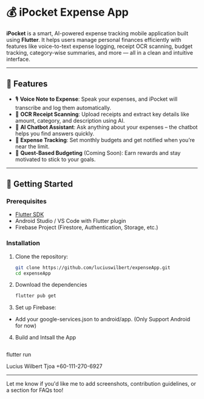 # 💰 iPocket Expense App

**iPocket** is a smart, AI-powered expense tracking mobile application built using **Flutter**. It helps users manage personal finances efficiently with features like voice-to-text expense logging, receipt OCR scanning, budget tracking, category-wise summaries, and more — all in a clean and intuitive interface.

---

## 🚀 Features

- 🎙️ **Voice Note to Expense**: Speak your expenses, and iPocket will transcribe and log them automatically.
- 🧾 **OCR Receipt Scanning**: Upload receipts and extract key details like amount, category, and description using AI.
- 💬 **AI Chatbot Assistant**: Ask anything about your expenses – the chatbot helps you find answers quickly.
- 💼 **Expense Tracking**: Set monthly budgets and get notified when you’re near the limit.
- 🎯 **Quest-Based Budgeting** (Coming Soon): Earn rewards and stay motivated to stick to your goals.

---

## 📱 Getting Started

### Prerequisites

- [Flutter SDK](https://docs.flutter.dev/get-started/install/windows/mobile)
- Android Studio / VS Code with Flutter plugin
- Firebase Project (Firestore, Authentication, Storage, etc.)

### Installation

1. Clone the repository:
   ```bash
   git clone https://github.com/luciuswilbert/expenseApp.git
   cd expenseApp
2. Download the dependencies
   ```bash
   flutter pub get
4. Set up Firebase:
- Add your google-services.json to android/app. (Only Support Android for now)
4. Build and Intsall the App
   ```bash
  flutter run


Lucius Wilbert Tjoa
+60-111-270-6927

---

Let me know if you'd like me to add screenshots, contribution guidelines, or a section for FAQs too!
